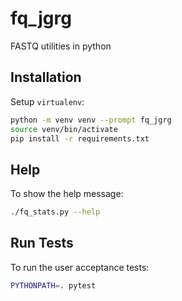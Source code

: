 # fq_jgrg

FASTQ utilities in python

## Installation

Setup `virtualenv`:

```sh
python -m venv venv --prompt fq_jgrg
source venv/bin/activate
pip install -r requirements.txt
```

## Help

To show the help message:

```sh
./fq_stats.py --help
```

## Run Tests

To run the user acceptance tests:

```sh
PYTHONPATH=. pytest
```
